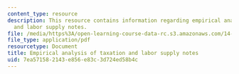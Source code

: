```yaml
---
content_type: resource
description: This resource contains information regarding empirical analysis of taxation
  and labor supply notes.
file: /media/https%3A/open-learning-course-data-rc.s3.amazonaws.com/14-471-public-economics-i-fall-2012/7ea571582143e856e83c3d724ed58b4c_MIT14_471F12_labor_supply.pdf
file_type: application/pdf
resourcetype: Document
title: Empirical analysis of taxation and labor supply notes
uid: 7ea57158-2143-e856-e83c-3d724ed58b4c
---
```

